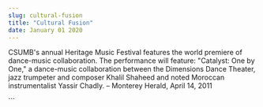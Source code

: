 ```yaml
---
slug: cultural-fusion
title: "Cultural Fusion"
date: January 01 2020
---
```


 
<p>
  CSUMB's annual Heritage Music Festival features the world premiere of
  dance-music collaboration. The performance will feature: "Catalyst: One by
  One," a dance-music collaboration between the Dimensions Dance Theater, jazz
  trumpeter and composer Khalil Shaheed and noted Moroccan instrumentalist
  Yassir Chadly. – Monterey Herald, April 14, 2011
</p>
```
